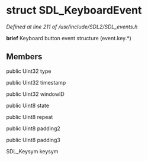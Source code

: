 # struct SDL_KeyboardEvent

*Defined at line 211 of /usr/include/SDL2/SDL_events.h*



**brief** Keyboard button event structure (event.key.*)



## Members

public Uint32 type

public Uint32 timestamp

public Uint32 windowID

public Uint8 state

public Uint8 repeat

public Uint8 padding2

public Uint8 padding3

SDL_Keysym keysym



